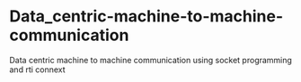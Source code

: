# Data_centric-machine-to-machine-communication
Data centric machine to machine communication using socket programming and rti connext
